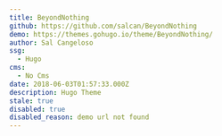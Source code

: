 ```yaml
---
title: BeyondNothing
github: https://github.com/salcan/BeyondNothing
demo: https://themes.gohugo.io/theme/BeyondNothing/
author: Sal Cangeloso
ssg:
  - Hugo
cms:
  - No Cms
date: 2018-06-03T01:57:33.000Z
description: Hugo Theme
stale: true
disabled: true
disabled_reason: demo url not found
---
```

